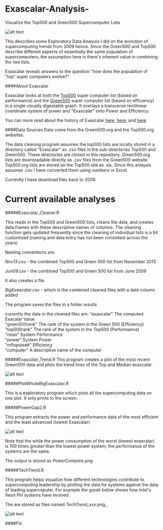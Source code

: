 Exascalar-Analysis-
===================

Visualize the Top500 and Green500 Supercomputer Lists

![alt text](https://github.com/ww44ss/Exascalar-Analysis-/raw/master/Exascalar.png "Exascalar Graph")

This describes some Exploratory Data Analysis I did on the evolution of supercomputing trends from 2009 hence. 
Since the Green500 and Top500 describe different aspects of essentially the same population of supercomputers, the assumption here is there's inherent value in combining the two lists. 

Exascalar reveals answers to the question "how does the population of "top" super computers evolve?"

####About Exascalar

Exascalar looks at both the [Top500](http://www.top500.org) super computer list (based on performance) and the [Green500](http://www.green500.org) super computer list (based on efficiency) in a single visually digestable graph. It overlays a transverse rectilinear coordinate system of power and "Exascalar" onto Power and Efficiency. 

You can more read about the history of Exascalar [here](https://communities.intel.com/community/itpeernetwork/datastack/blog/2011/10/20/rethinking-supercomputer-performance-and-efficiency-for-exascale), 
[here](http://www.datacenterknowledge.com/archives/2013/01/28/the-taxonomy-of-exascalar/), 
and [here](http://www.datacenterknowledge.com/archives/2012/07/10/june-2012-exascalar-efficiency-dominates-hpc/).


####Data Sources
Data come from the Green500.org and the Top500.org websites.  

The data cleaning program assumes the top500 lists are locally stored in a directory called "Exascalar" as .csv files in the sub-directories Top500 and Green500. These directories are cloned in this repository.
  Green500.org lists are downloadable directly as .csv files from the Green500 website.
  Top500.org lists are stored on the Top500 site as .xls. Since this anlaysis assumes .csv I have converted them using numbers or Excel. 

Currently I have download files back to 2009.

Current available analyses
==========================

#####Exascalar_Cleaner.R  

This reads in the Top500 and Green500 lists, cleans the data, and creates data.frames with these descriptive names of columns. The cleaning function gets updated frequently since the cleaning of individual lists is a bit customized (naming and data entry has not been consistent across the years)

Naming conventions are:  
  
   _Nov13.csv_ - the combined Top500 and Green 500 list from November 2013  
    
   _Jun09.csv_ - the combined Top500 and Green 500 list from June 2009  
    
It also creates a file 

   _BigExascalar.csv_ - which is the combined cleaned files with a date column added

The program saves the files in a folder _results_  

currently the data in the cleaned files are:
 "exascalar" The computed Exacalar Value  
 "green500rank" The rank of the system in the Green 500 (Efficiency)  
 "top500rank"   The rank of the system in the Top500 (Performance)  
 "rmax"  System Performance       
 "power"  System Power      
 "mflopswatt"   Efficiency  
 "computer" A descriptive name of the computer  
  
#####Exascalar_Trend.R 
  This program creates a plot of the most recent Green500 data and plots the trend lines of the Top and Median exascalar.
  
![alt text](https://github.com/ww44ss/Exascalar-Analysis-/raw/master/ExascalarTrend.png "Exascalar")
  
#####PlotWholeBigExascalar.R 

This is a exploratory program which plots all the supercomputing data on one plot. 
It only prints to the screen.
  
#####PowerGap2.R

This program extracts the power and performance data of the most efficient and the least advanced (lowest Exascalar)
  
![alt text](https://github.com/ww44ss/Exascalar-Analysis-/raw/master/PowerCompare.png "Power Comparison")

Note that the while the power consumption of the worst (lowest exascalar) is 100 times greater than the lowest power system, the performance of the systems are the same. 

The output is stored as _PowerCompare.png_  
  
#####TechTrend.R

This program helps visualize how different technologies contribute to supercomputing leadership by plotting the data for systems against the data of leading supercoputer. For example the grpah below shows how Intel's Xeon Phi systems have evolved.

The are stored as files named _TechTrend_xxx_.png_
   
   ![alt text](https://github.com/ww44ss/Exascalar-Analysis-/raw/master/TechTrend_Perf_Phi.png "Xeon Phi ")
   
####Fin  